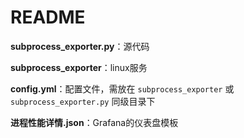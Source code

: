 # README

**subprocess_exporter.py**：源代码

**subprocess_exporter**：linux服务

**config.yml**：配置文件，需放在 `subprocess_exporter` 或 `subprocess_exporter.py` 同级目录下

**进程性能详情.json**：Grafana的仪表盘模板